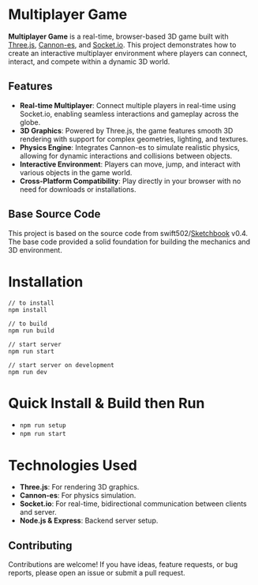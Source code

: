 # Multiplayer Game

**Multiplayer Game** is a real-time, browser-based 3D game built with [Three.js](https://threejs.org/), [Cannon-es](https://github.com/pmndrs/cannon-es), and [Socket.io](https://socket.io/). This project demonstrates how to create an interactive multiplayer environment where players can connect, interact, and compete within a dynamic 3D world.

## Features

- **Real-time Multiplayer**: Connect multiple players in real-time using Socket.io, enabling seamless interactions and gameplay across the globe.
- **3D Graphics**: Powered by Three.js, the game features smooth 3D rendering with support for complex geometries, lighting, and textures.
- **Physics Engine**: Integrates Cannon-es to simulate realistic physics, allowing for dynamic interactions and collisions between objects.
- **Interactive Environment**: Players can move, jump, and interact with various objects in the game world.
- **Cross-Platform Compatibility**: Play directly in your browser with no need for downloads or installations.

## Base Source Code

This project is based on the source code from swift502/[Sketchbook](https://github.com/swift502/Sketchbook) v0.4. The base code provided a solid foundation for building the mechanics and 3D environment.

# Installation
```
// to install
npm install

// to build
npm run build

// start server
npm run start

// start server on development
npm run dev
```

# Quick Install & Build then Run
* `npm run setup`
* `npm run start`

# Technologies Used
- **Three.js**: For rendering 3D graphics.
- **Cannon-es**: For physics simulation.
- **Socket.io**: For real-time, bidirectional communication between clients and server.
- **Node.js & Express**: Backend server setup.

## Contributing
Contributions are welcome! If you have ideas, feature requests, or bug reports, please open an issue or submit a pull request.
